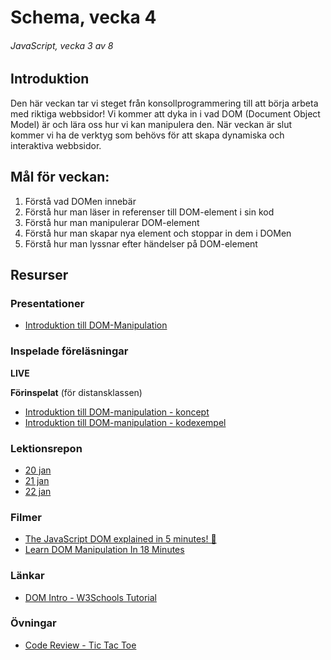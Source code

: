 # Schema, vecka 4
###### JavaScript, vecka 3 av 8

## Introduktion

Den här veckan tar vi steget från konsollprogrammering till att börja arbeta med riktiga webbsidor! Vi kommer att dyka in i vad DOM (Document Object Model) är och lära oss hur vi kan manipulera den. När veckan är slut kommer vi ha de verktyg som behövs för att skapa dynamiska och interaktiva webbsidor.


## Mål för veckan:

1. Förstå vad DOMen innebär
2. Förstå hur man läser in referenser till DOM-element i sin kod
3. Förstå hur man manipulerar DOM-element
4. Förstå hur man skapar nya element och stoppar in dem i DOMen
5. Förstå hur man lyssnar efter händelser på DOM-element


## Resurser

### Presentationer

* [Introduktion till DOM-Manipulation](https://docs.google.com/presentation/d/14shzLzJ4glDSndq7fIgYo4HvrLv9urVY/edit?usp=sharing&ouid=117251319654116712560&rtpof=true&sd=true)


### Inspelade föreläsningar

**LIVE**

**Förinspelat** (för distansklassen)

* [Introduktion till DOM-manipulation - koncept](https://vimeo.com/1047850028/a2355f7875)
* [Introduktion till DOM-manipulation - kodexempel](https://vimeo.com/758538789/e0819f2bfd?share=copy)

### Lektionsrepon

* [20 jan]()
* [21 jan]()
* [22 jan]()


### Filmer

* [The JavaScript DOM explained in 5 minutes! 🌳](https://www.youtube.com/watch?v=NO5kUNxGIu0)
* [Learn DOM Manipulation In 18 Minutes](https://www.youtube.com/watch?v=y17RuWkWdn8&t=509s)


### Länkar

* [DOM Intro - W3Schools Tutorial](https://www.w3schools.com/js/js_htmldom.asp)


### Övningar 

* [Code Review - Tic Tac Toe](https://github.com/fu-javascript-fe24/code-review-tic-tac-toe)






